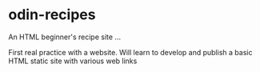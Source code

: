# odin-recipes
An HTML beginner's recipe site ...

First real practice with a website. Will learn to develop and publish a basic HTML static site with various web links
